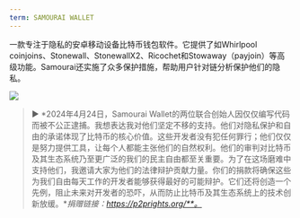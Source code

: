 ```yaml
---
term: SAMOURAI WALLET
---
```


一款专注于隐私的安卓移动设备比特币钱包软件。它提供了如Whirlpool coinjoins、Stonewall、StonewallX2、Ricochet和Stowaway（payjoin）等高级功能。Samourai还实施了众多保护措施，帮助用户针对链分析保护他们的隐私。

![](../../dictionnaire/assets/45.png)

> ► *2024年4月24日，Samourai Wallet的两位联合创始人因仅仅编写代码而被不公正逮捕。我想表达我对他们坚定不移的支持。他们对隐私保护和自由的承诺体现了比特币的核心价值。这些开发者没有犯任何罪行；他们仅仅是努力提供工具，让每个人都能主张他们的自然权利。他们的审判对比特币及其生态系统乃至更广泛的我们的民主自由都至关重要。为了在这场磨难中支持他们，我邀请大家为他们的法律辩护贡献力量。你们的捐款将确保这些为我们自由每天工作的开发者能够获得最好的可能辩护。它们还将创造一个先例，阻止未来对开发者的恐吓，从而防止比特币及其生态系统上的技术创新放缓。**捐赠链接：https://p2prights.org/**。*